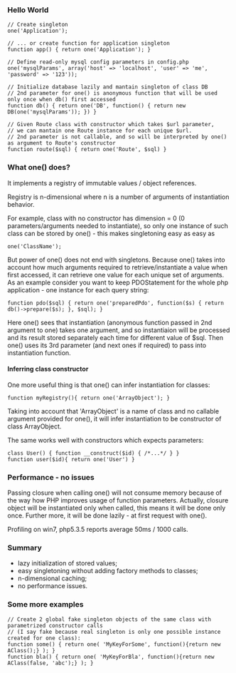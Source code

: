 ### Hello World

	// Create singleton
	one('Application');

	// ... or create function for application singleton
	function app() { return one('Application'); }

	// Define read-only mysql config parameters in config.php
	one('mysqlParams', array('host' => 'localhost', 'user' => 'me', 'password' => '123'));

	// Initialize database lazily and mantain singleton of class DB
	// 2nd parameter for one() is anonymous function that will be used only once when db() first accessed
	function db() { return one('DB', function() { return new DB(one('mysqlParams')); }) }

	// Given Route class with constructor which takes $url parameter,
	// we can mantain one Route instance for each unique $url.
	// 2nd parameter is not callable, and so will be interpreted by one() as argument to Route's constructor
	function route($sql) { return one('Route', $sql) }

### What one() does?

It implements a registry of immutable values / object references.

Registry is n-dimensional where n is a number of arguments of instantiation behavior.

For example, class with no constructor has dimension = 0 (0 parameters/arguments needed to instantiate),
so only one instance of such class can be stored by one() - this makes singletoning easy as easy as

	one('ClassName');

But power of one() does not end with singletons. Because one() takes into account how much arguments
required to retrieve/instantiate a value when first accessed, it can retrieve one value for each unique
set of arguments. As an example consider you want to keep PDOStatement for the whole php application -
one instance for each query string:

	function pdo($sql) { return one('preparedPdo', function($s) { return db()->prepare($s); }, $sql); }

Here one() sees that instantiation (anonymous function passed in 2nd argument to one)
takes one argument, and so instantiaion will be processed and its result stored separately
each time for different value of $sql. Then one() uses its 3rd parameter (and next ones if required)
to pass into instantiation function.

#### Inferring class constructor

One more useful thing is that one() can infer instantiation for classes:

	function myRegistry(){ return one('ArrayObject'); }

Taking into account that 'ArrayObject' is a name of class and no callable argument provided for one(),
it will infer instantiation to be constructor of class ArrayObject.

The same works well with constructors which expects parameters:

	class User() { function __construct($id) { /*...*/ } }
	function user($id){ return one('User') }


### Performance - no issues

Passing closure when calling one() will not consume memory because of the way how PHP improves usage
of function parameters. Actually, closure object will be instantiated only when called, this means
it will be done only once. Further more, it will be done lazily - at first request with one().

Profiling on win7, php5.3.5 reports average 50ms / 1000 calls.


### Summary

* lazy initialization of stored values;
* easy singletoning without adding factory methods to classes;
* n-dimensional caching;
* no performance issues.


### Some more examples

	// Create 2 global fake singleton objects of the same class with parametrized constructor calls
	// (I say fake because real singleton is only one possible instance created for one class):
	function some() { return one( 'MyKeyForSome', function(){return new AClass();} ); }
	function bla() { return one( 'MyKeyForBla', function(){return new AClass(false, 'abc');} ); }
